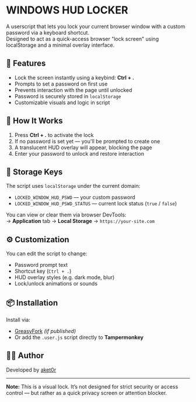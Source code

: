 # WINDOWS HUD LOCKER

A userscript that lets you lock your current browser window with a custom password via a keyboard shortcut.  
Designed to act as a quick-access browser "lock screen" using localStorage and a minimal overlay interface.

## 🔐 Features

- Lock the screen instantly using a keybind: **Ctrl + .**
- Prompts to set a password on first use
- Prevents interaction with the page until unlocked
- Password is securely stored in `localStorage`
- Customizable visuals and logic in script

## 🚀 How It Works

1. Press **Ctrl + .** to activate the lock
2. If no password is set yet — you'll be prompted to create one
3. A translucent HUD overlay will appear, blocking the page
4. Enter your password to unlock and restore interaction

## 🧠 Storage Keys

The script uses `localStorage` under the current domain:

- `LOCKED_WINDOW_HUD_PSWD` — your custom password
- `LOCKED_WINDOW_HUD_PSWD_STATUS` — current lock status (`true` / `false`)

You can view or clear them via browser DevTools:  
→ **Application** tab → **Local Storage** → `https://your-site.com`

## ⚙️ Customization

You can edit the script to change:

- Password prompt text
- Shortcut key (`Ctrl + .`)
- HUD overlay styles (e.g. dark mode, blur)
- Lock/unlock animations or sounds

## 📦 Installation

Install via:
- [GreasyFork](https://greasyfork.org/en/scripts/...) *(if published)*
- Or add the `.user.js` script directly to **Tampermonkey**

## 🧑‍💻 Author

Developed by [aket0r](https://github.com/aket0r)

---

**Note:** This is a visual lock. It’s not designed for strict security or access control — but rather as a quick privacy screen or attention blocker.
